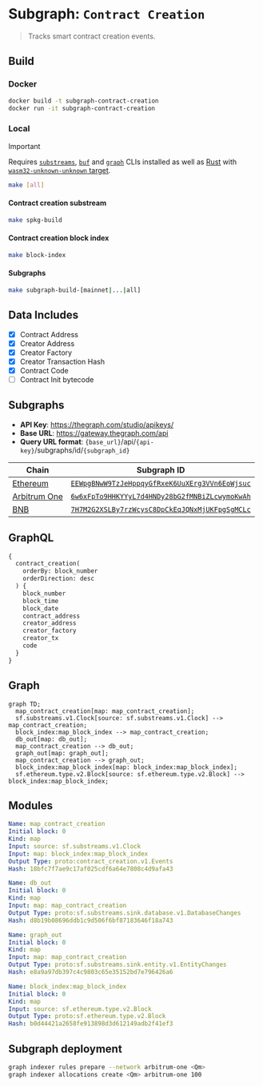 # Subgraph: `Contract Creation`

> Tracks smart contract creation events.

## Build

### Docker

```bash
docker build -t subgraph-contract-creation
docker run -it subgraph-contract-creation
```

### Local

> [!IMPORTANT]
> Requires [`substreams`](https://github.com/streamingfast/substreams/releases/latest), [`buf`](https://buf.build/product/cli) and [`graph`](https://github.com/graphprotocol/graph-tooling/releases/latest) CLIs installed as well as [Rust](https://rustup.rs/) with [`wasm32-unknown-unknown` target](https://doc.rust-lang.org/beta/rustc/platform-support/wasm32-unknown-unknown.html#building-rust-programs).

```bash
make [all]
```

#### Contract creation substream

```bash
make spkg-build
```

#### Contract creation block index

```bash
make block-index
```

#### Subgraphs

```bash
make subgraph-build-[mainnet|...|all]
```

## Data Includes

- [x] Contract Address
- [x] Creator Address
- [x] Creator Factory
- [x] Creator Transaction Hash
- [x] Contract Code
- [ ] Contract Init bytecode

## Subgraphs

- **API Key**: <https://thegraph.com/studio/apikeys/>
- **Base URL**: <https://gateway.thegraph.com/api>
- **Query URL format**: `{base_url}`/api/`{api-key}`/subgraphs/id/`{subgraph_id}`

| Chain | Subgraph ID |
| ----- | ----------- |
| [Ethereum](subgraphs/mainnet/)   | [`EEWpgBNwW9TzJeHppqyGfRxeK6UuXErg3VVn6EoWjsuc`](https://thegraph.com/explorer/subgraphs/EEWpgBNwW9TzJeHppqyGfRxeK6UuXErg3VVn6EoWjsuc?view=Query&chain=arbitrum-one) |
| [Arbitrum One](subgraphs/arbitrum-one/)   | [`6w6xFpTo9HHKYYyL7d4HNDy28bG2fMNBiZLcwymoKwAh`](https://thegraph.com/explorer/subgraphs/6w6xFpTo9HHKYYyL7d4HNDy28bG2fMNBiZLcwymoKwAh?view=Query&chain=arbitrum-one) |
| [BNB](subgraphs/bsc/)   | [`7H7M2G2XSLBy7rzWcysC8DpCkEqJQNxMjUKFpgSgMCLc`](https://thegraph.com/explorer/subgraphs/7H7M2G2XSLBy7rzWcysC8DpCkEqJQNxMjUKFpgSgMCLc?view=Query&chain=arbitrum-one) |

## GraphQL

```graphql
{
  contract_creation(
    orderBy: block_number
    orderDirection: desc
  ) {
    block_number
    block_time
    block_date
    contract_address
    creator_address
    creator_factory
    creator_tx
    code
  }
}
```

## Graph

```mermaid
graph TD;
  map_contract_creation[map: map_contract_creation];
  sf.substreams.v1.Clock[source: sf.substreams.v1.Clock] --> map_contract_creation;
  block_index:map_block_index --> map_contract_creation;
  db_out[map: db_out];
  map_contract_creation --> db_out;
  graph_out[map: graph_out];
  map_contract_creation --> graph_out;
  block_index:map_block_index[map: block_index:map_block_index];
  sf.ethereum.type.v2.Block[source: sf.ethereum.type.v2.Block] --> block_index:map_block_index;
```

## Modules

```yaml
Name: map_contract_creation
Initial block: 0
Kind: map
Input: source: sf.substreams.v1.Clock
Input: map: block_index:map_block_index
Output Type: proto:contract_creation.v1.Events
Hash: 18bfc7f7ae9c17af025cdf6a64e7808c4d9afa43

Name: db_out
Initial block: 0
Kind: map
Input: map: map_contract_creation
Output Type: proto:sf.substreams.sink.database.v1.DatabaseChanges
Hash: d8b19b08696ddb1c9d506f6bf87183646f18a743

Name: graph_out
Initial block: 0
Kind: map
Input: map: map_contract_creation
Output Type: proto:sf.substreams.sink.entity.v1.EntityChanges
Hash: e8a9a97db397c4c9803c65e35152bd7e796426a6

Name: block_index:map_block_index
Initial block: 0
Kind: map
Input: source: sf.ethereum.type.v2.Block
Output Type: proto:sf.ethereum.type.v2.Block
Hash: b0d44421a2658fe913898d3d612149adb2f41ef3
```

## Subgraph deployment

```bash
graph indexer rules prepare --network arbitrum-one <Qm>
graph indexer allocations create <Qm> arbitrum-one 100
```
